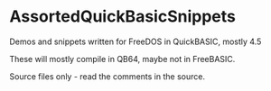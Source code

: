 # AssortedQuickBasicSnippets

Demos and snippets written for FreeDOS  in QuickBASIC, mostly 4.5

These will mostly compile in QB64, maybe not in FreeBASIC.

Source files only - read the comments in the source.